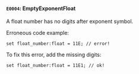 #### `E0004`: EmptyExponentFloat

A float number has no digits after exponent symbol.

Erroneous code example:
```
set float_number:float = 11E; // error!
```

To fix this error, add the missing digits:
```
set float_number:float = 11E1; // ok!
```